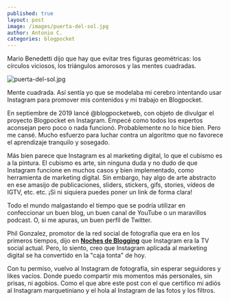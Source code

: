 ```yaml
---
published: true
layout: post
image: /images/puerta-del-sol.jpg
author: Antonio C.
categories: blogpocket
---
```

Mario Benedetti dijo que hay que evitar tres figuras geométricas: los círculos viciosos, los triángulos amorosos y las mentes cuadradas. 

![puerta-del-sol.jpg]({{site.baseurl}}/images/puerta-del-sol.jpg)


Mente cuadrada. Así sentía yo que se modelaba mi cerebro intentando usar Instagram para promover mis contenidos y mi trabajo en Blogpocket. 

En septiembre de 2019 lancé @blogpocketweb, con objeto de divulgar el proyecto Blogpocket en Instagram. Empecé como todos los expertos aconsejan pero poco o nada funcionó. Probablemente no lo hice bien. Pero me cansé. Mucho esfuerzo para luchar contra un algoritmo que no favorece el aprendizaje tranquilo y sosegado.

Más bien parece que Instagram es al marketing digital, lo que el cubismo es a la pintura. El cubismo es arte, sin ninguna duda y no dudo de que Instagram funcione en muchos casos y bien implementado, como herramienta de marketing digital. Sin embargo, hay algo de arte abstracto en ese amasijo de publicaciones, sliders, stickers, gifs, stories, vídeos de IGTV, etc. etc. ¡Si ni siquiera puedes poner un link de forma clara!

Todo el mundo malgastando el tiempo que se podría utilizar en confeccionar un buen blog, un buen canal de YouTube o un maravillos podcast. O, si me apuras, un buen perfil de Twitter.

Phil Gonzalez, promotor de la red social de fotografía que era en los primeros tiempos, dijo en **[Noches de Blogging](https://www.nochesdeblogging.com)** que Instagram era la TV social actual. Pero, lo siento, creo que Instagram aplicada al marketing digital se ha convertido en la "caja tonta" de hoy.

Con tu permiso, vuelvo al Instagram de fotografía, sin esperar seguidores y likes vacíos. Donde puedo compartir mis momentos más personales, sin prisas, ni agobios. Como el que abre este post con el que certifico mi adiós al Instagram marquetiniano y el hola al Instagram de las fotos y los filtros. 
